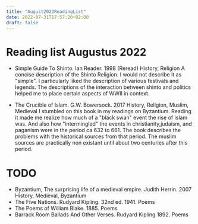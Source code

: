 ```yaml
---
title: "August2022ReadingList"
date: 2022-07-31T17:57:20+02:00
draft: false 
---
```


# Reading list Augustus 2022
* Simple Guide To Shinto. Ian Reader. 1998 (Reread) History, Religion
A concise description of the Shinto Religion. I would not describe it as "simple".
I particularly liked the description of various festivals and legends.
The descriptions of the interaction between shinto and politics helped me to place 
certain aspects of WWII in context.

* The Crucible of Islam. G.W. Bowersock. 2017 History, Religion, Muslim, Medieval
I stumbled on this book in my readings on Byzantium. Reading it made me realize how
much of a "black swan" event the rise of islam was. 
And also how "intermingled" the events in christianity,judaism, and paganism were in the period ca 632 to 661.
The book describes the problems with the historical sources from that period. The muslim sources are practically
non existant until about two centuries after this period.

# TODO
* Byzantium, The surprising life of a medieval empire. Judith Herrin. 2007 History, Medieval, Byzantium
* The Five Nations. Rudyard Kipling. 32nd ed. 1941. Poems
* The Poems of William Blake. 1885. Poems
* Barrack Room Ballads And Other Verses. Rudyard Kipling 1892. Poems


